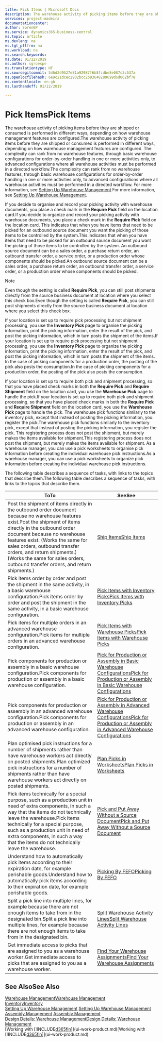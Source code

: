 ```yaml
---
title: Pick Items | Microsoft Docs
description: The warehouse activity of picking items before they are shipped or consumed is performed in different ways, depending on how warehouse management features are configured. The [setup](../configure-warehouse-processes.md) complexity can rank from no warehouse features, through basic warehouse configurations for order-by-order handling in one or more activities only, to advanced configurations where all warehouse activities must be performed in a directed workflow.
services: project-madeira
documentationcenter: 
author: SorenGP
ms.service: dynamics365-business-central
ms.topic: article
ms.devlang: na
ms.tgt_pltfrm: na
ms.workload: na
ms.search.keywords: 
ms.date: 01/22/2019
ms.author: sgroespe
ms.translationtype: HT
ms.sourcegitcommit: 5d6d2d9527e81a92987f6b8fcdbe8e087c3c537a
ms.openlocfilehash: 6e9c21dcec2932bcc2b93648289699d6d062bf78
ms.contentlocale: en-gb
ms.lasthandoff: 01/22/2019

---
```

# <a name="pick-items"></a><span data-ttu-id="8a1fa-104">Pick Items</span><span class="sxs-lookup"><span data-stu-id="8a1fa-104">Pick Items</span></span>
<span data-ttu-id="8a1fa-105">The warehouse activity of picking items before they are shipped or consumed is performed in different ways, depending on how warehouse management features are configured.</span><span class="sxs-lookup"><span data-stu-id="8a1fa-105">The warehouse activity of picking items before they are shipped or consumed is performed in different ways, depending on how warehouse management features are configured.</span></span> <span data-ttu-id="8a1fa-106">The complexity can rank from no warehouse features, through basic warehouse configurations for order-by-order handling in one or more activities only, to advanced configurations where all warehouse activities must be performed in a directed workflow.</span><span class="sxs-lookup"><span data-stu-id="8a1fa-106">The complexity can rank from no warehouse features, through basic warehouse configurations for order-by-order handling in one or more activities only, to advanced configurations where all warehouse activities must be performed in a directed workflow.</span></span> <span data-ttu-id="8a1fa-107">For more information, see [Setting Up Warehouse Management](warehouse-setup-warehouse.md).</span><span class="sxs-lookup"><span data-stu-id="8a1fa-107">For more information, see [Setting Up Warehouse Management](warehouse-setup-warehouse.md).</span></span>

<span data-ttu-id="8a1fa-108">If you decide to organise and record your picking activity with warehouse documents, you place a check mark in the **Require Pick** field on the location card.</span><span class="sxs-lookup"><span data-stu-id="8a1fa-108">If you decide to organize and record your picking activity with warehouse documents, you place a check mark in the **Require Pick** field on the location card.</span></span> <span data-ttu-id="8a1fa-109">This indicates that when you have items that need to be picked for an outbound source document you want the picking of those items to be controlled by the system.</span><span class="sxs-lookup"><span data-stu-id="8a1fa-109">This indicates that when you have items that need to be picked for an outbound source document you want the picking of those items to be controlled by the system.</span></span> <span data-ttu-id="8a1fa-110">An outbound source document can be a sales order, a purchase return order, an outbound transfer order, a service order, or a production order whose components should be picked.</span><span class="sxs-lookup"><span data-stu-id="8a1fa-110">An outbound source document can be a sales order, a purchase return order, an outbound transfer order, a service order, or a production order whose components should be picked.</span></span>

> [!NOTE]
> <span data-ttu-id="8a1fa-111">Even though the setting is called **Require Pick**, you can still post shipments directly from the source business document at location where you select this check box.</span><span class="sxs-lookup"><span data-stu-id="8a1fa-111">Even though the setting is called **Require Pick**, you can still post shipments directly from the source business document at location where you select this check box.</span></span>

<span data-ttu-id="8a1fa-112">If your location is set up to require pick processing but not shipment processing, you use the **Inventory Pick** page to organise the picking information, print the picking information, enter the result of the pick, and post the picking information, which in turn posts the shipment of the items.</span><span class="sxs-lookup"><span data-stu-id="8a1fa-112">If your location is set up to require pick processing but not shipment processing, you use the **Inventory Pick** page to organize the picking information, print the picking information, enter the result of the pick, and post the picking information, which in turn posts the shipment of the items.</span></span> <span data-ttu-id="8a1fa-113">In the case of picking components for a production order, the posting of the pick also posts the consumption.</span><span class="sxs-lookup"><span data-stu-id="8a1fa-113">In the case of picking components for a production order, the posting of the pick also posts the consumption.</span></span>

<span data-ttu-id="8a1fa-114">If your location is set up to require both pick and shipment processing, so that you have placed check marks in both the **Require Pick** and **Require Shipment** field on the location card, you use the **Warehouse Pick** page to handle the pick.</span><span class="sxs-lookup"><span data-stu-id="8a1fa-114">If your location is set up to require both pick and shipment processing, so that you have placed check marks in both the **Require Pick** and **Require Shipment** field on the location card, you use the **Warehouse Pick** page to handle the pick.</span></span> <span data-ttu-id="8a1fa-115">The warehouse pick functions similarly to the inventory pick, except that instead of posting the picking information, you register the pick.</span><span class="sxs-lookup"><span data-stu-id="8a1fa-115">The warehouse pick functions similarly to the inventory pick, except that instead of posting the picking information, you register the pick.</span></span> <span data-ttu-id="8a1fa-116">This registering process does not post the shipment, but merely makes the items available for shipment.</span><span class="sxs-lookup"><span data-stu-id="8a1fa-116">This registering process does not post the shipment, but merely makes the items available for shipment.</span></span> <span data-ttu-id="8a1fa-117">As a warehouse manager, you can use a pick worksheets to organise pick information before creating the individual warehouse pick instructions.</span><span class="sxs-lookup"><span data-stu-id="8a1fa-117">As a warehouse manager, you can use a pick worksheets to organize pick information before creating the individual warehouse pick instructions.</span></span>

<span data-ttu-id="8a1fa-118">The following table describes a sequence of tasks, with links to the topics that describe them.</span><span class="sxs-lookup"><span data-stu-id="8a1fa-118">The following table describes a sequence of tasks, with links to the topics that describe them.</span></span>   

|<span data-ttu-id="8a1fa-119">**To**</span><span class="sxs-lookup"><span data-stu-id="8a1fa-119">**To**</span></span>|<span data-ttu-id="8a1fa-120">**See**</span><span class="sxs-lookup"><span data-stu-id="8a1fa-120">**See**</span></span>|
|------------|-------------|  
|<span data-ttu-id="8a1fa-121">Post the shipment of items directly in the outbound order document because no warehouse features exist.</span><span class="sxs-lookup"><span data-stu-id="8a1fa-121">Post the shipment of items directly in the outbound order document because no warehouse features exist.</span></span> <span data-ttu-id="8a1fa-122">(Works the same for sales orders, outbound transfer orders, and return shipments.)</span><span class="sxs-lookup"><span data-stu-id="8a1fa-122">(Works the same for sales orders, outbound transfer orders, and return shipments.)</span></span>|[<span data-ttu-id="8a1fa-123">Ship Items</span><span class="sxs-lookup"><span data-stu-id="8a1fa-123">Ship Items</span></span>](warehouse-how-ship-items.md)|  
|<span data-ttu-id="8a1fa-124">Pick items order by order and post the shipment in the same activity, in a basic warehouse configuration.</span><span class="sxs-lookup"><span data-stu-id="8a1fa-124">Pick items order by order and post the shipment in the same activity, in a basic warehouse configuration.</span></span>|[<span data-ttu-id="8a1fa-125">Pick Items with Inventory Picks</span><span class="sxs-lookup"><span data-stu-id="8a1fa-125">Pick Items with Inventory Picks</span></span>](warehouse-how-to-pick-items-with-inventory-picks.md)|
|<span data-ttu-id="8a1fa-126">Pick items for multiple orders in an advanced warehouse configuration.</span><span class="sxs-lookup"><span data-stu-id="8a1fa-126">Pick items for multiple orders in an advanced warehouse configuration.</span></span>|[<span data-ttu-id="8a1fa-127">Pick Items with Warehouse Picks</span><span class="sxs-lookup"><span data-stu-id="8a1fa-127">Pick Items with Warehouse Picks</span></span>](warehouse-how-to-pick-items-for-warehouse-shipment.md)|  
|<span data-ttu-id="8a1fa-128">Pick components for production or assembly in a basic warehouse configuration.</span><span class="sxs-lookup"><span data-stu-id="8a1fa-128">Pick components for production or assembly in a basic warehouse configuration.</span></span>|[<span data-ttu-id="8a1fa-129">Pick for Production or Assembly in Basic Warehouse Configurations</span><span class="sxs-lookup"><span data-stu-id="8a1fa-129">Pick for Production or Assembly in Basic Warehouse Configurations</span></span>](warehouse-how-to-pick-for-production.md)|
|<span data-ttu-id="8a1fa-130">Pick components for production or assembly in an advanced warehouse configuration.</span><span class="sxs-lookup"><span data-stu-id="8a1fa-130">Pick components for production or assembly in an advanced warehouse configuration.</span></span>|[<span data-ttu-id="8a1fa-131">Pick for Production or Assembly in Advanced Warehouse Configurations</span><span class="sxs-lookup"><span data-stu-id="8a1fa-131">Pick for Production or Assembly in Advanced Warehouse Configurations</span></span>](warehouse-how-to-pick-for-internal-operations-in-advanced-warehousing.md)|  
|<span data-ttu-id="8a1fa-132">Plan optimised pick instructions for a number of shipments rather than have warehouse workers act directly on posted shipments.</span><span class="sxs-lookup"><span data-stu-id="8a1fa-132">Plan optimized pick instructions for a number of shipments rather than have warehouse workers act directly on posted shipments.</span></span>|[<span data-ttu-id="8a1fa-133">Plan Picks in Worksheets</span><span class="sxs-lookup"><span data-stu-id="8a1fa-133">Plan Picks in Worksheets</span></span>](warehouse-how-to-plan-picks-in-worksheets.md)|  
|<span data-ttu-id="8a1fa-134">Pick items technically for a special purpose, such as a production unit in need of extra components, in such a way that the items do not technically leave the warehouse.</span><span class="sxs-lookup"><span data-stu-id="8a1fa-134">Pick items technically for a special purpose, such as a production unit in need of extra components, in such a way that the items do not technically leave the warehouse.</span></span>|[<span data-ttu-id="8a1fa-135">Pick and Put Away Without a Source Document</span><span class="sxs-lookup"><span data-stu-id="8a1fa-135">Pick and Put Away Without a Source Document</span></span>](warehouse-how-to-create-put-aways-from-internal-put-aways.md)|
|<span data-ttu-id="8a1fa-136">Understand how to automatically pick items according to their expiration date, for example perishable goods.</span><span class="sxs-lookup"><span data-stu-id="8a1fa-136">Understand how to automatically pick items according to their expiration date, for example perishable goods.</span></span>|[<span data-ttu-id="8a1fa-137">Picking By FEFO</span><span class="sxs-lookup"><span data-stu-id="8a1fa-137">Picking By FEFO</span></span>](warehouse-picking-by-fefo.md)|
|<span data-ttu-id="8a1fa-138">Split a pick line into multiple lines, for example because there are not enough items to take from in the designated bin.</span><span class="sxs-lookup"><span data-stu-id="8a1fa-138">Split a pick line into multiple lines, for example because there are not enough items to take from in the designated bin.</span></span>|[<span data-ttu-id="8a1fa-139">Split Warehouse Activity Lines</span><span class="sxs-lookup"><span data-stu-id="8a1fa-139">Split Warehouse Activity Lines</span></span>](warehouse-how-to-split-warehouse-activity-lines.md)|
|<span data-ttu-id="8a1fa-140">Get immediate access to picks that are assigned to you as a warehouse worker.</span><span class="sxs-lookup"><span data-stu-id="8a1fa-140">Get immediate access to picks that are assigned to you as a warehouse worker.</span></span>|[<span data-ttu-id="8a1fa-141">Find Your Warehouse Assignments</span><span class="sxs-lookup"><span data-stu-id="8a1fa-141">Find Your Warehouse Assignments</span></span>](warehouse-how-to-find-your-warehouse-assignments.md)|  

## <a name="see-also"></a><span data-ttu-id="8a1fa-142">See Also</span><span class="sxs-lookup"><span data-stu-id="8a1fa-142">See Also</span></span>  
[<span data-ttu-id="8a1fa-143">Warehouse Management</span><span class="sxs-lookup"><span data-stu-id="8a1fa-143">Warehouse Management</span></span>](warehouse-manage-warehouse.md)  
[<span data-ttu-id="8a1fa-144">Inventory</span><span class="sxs-lookup"><span data-stu-id="8a1fa-144">Inventory</span></span>](inventory-manage-inventory.md)  
<span data-ttu-id="8a1fa-145">[Setting Up Warehouse Management](warehouse-setup-warehouse.md)   </span><span class="sxs-lookup"><span data-stu-id="8a1fa-145">[Setting Up Warehouse Management](warehouse-setup-warehouse.md)   </span></span>  
<span data-ttu-id="8a1fa-146">[Assembly Management](assembly-assemble-items.md)  </span><span class="sxs-lookup"><span data-stu-id="8a1fa-146">[Assembly Management](assembly-assemble-items.md)  </span></span>  
[<span data-ttu-id="8a1fa-147">Design Details: Warehouse Management</span><span class="sxs-lookup"><span data-stu-id="8a1fa-147">Design Details: Warehouse Management</span></span>](design-details-warehouse-management.md)  
<span data-ttu-id="8a1fa-148">[Working with [!INCLUDE[d365fin](includes/d365fin_md.md)]](ui-work-product.md)</span><span class="sxs-lookup"><span data-stu-id="8a1fa-148">[Working with [!INCLUDE[d365fin](includes/d365fin_md.md)]](ui-work-product.md)</span></span>

